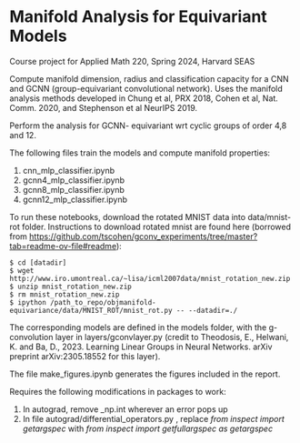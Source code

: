 # Manifold Analysis for Equivariant Models

Course project for Applied Math 220, Spring 2024, Harvard SEAS

Compute manifold dimension, radius and classification capacity for a CNN and GCNN (group-equivariant convolutional network). Uses the manifold analysis methods developed in Chung et al, PRX 2018, Cohen et al, Nat. Comm. 2020, and Stephenson et al NeurIPS 2019.

Perform the analysis for GCNN- equivariant wrt cyclic groups of order 4,8 and 12.


The following files train the models and compute manifold properties: 
1. cnn_mlp_classifier.ipynb
2. gcnn4_mlp_classifier.ipynb
3. gcnn8_mlp_classifier.ipynb
4. gcnn12_mlp_classifier.ipynb

To run these notebooks, download the rotated MNIST data into data/mnist-rot folder. Instructions to download rotated mnist are found here (borrowed from https://github.com/tscohen/gconv_experiments/tree/master?tab=readme-ov-file#readme):

```
$ cd [datadir]
$ wget http://www.iro.umontreal.ca/~lisa/icml2007data/mnist_rotation_new.zip
$ unzip mnist_rotation_new.zip 
$ rm mnist_rotation_new.zip
$ ipython /path_to_repo/objmanifold-equivariance/data/MNIST_ROT/mnist_rot.py -- --datadir=./
```

The corresponding models are defined in the models folder, with the g-convolution layer in layers/gconvlayer.py (credit to Theodosis, E., Helwani, K. and Ba, D., 2023. Learning Linear Groups in Neural Networks. arXiv preprint arXiv:2305.18552 for this layer).

The file make_figures.ipynb generates the figures included in the report.

Requires the following modifications in  packages to work:

1. In autograd, remove _np.int wherever an error pops up
2. In file autograd/differential_operators.py , replace *from inspect import getargspec* with *from inspect import getfullargspec as getargspec*
